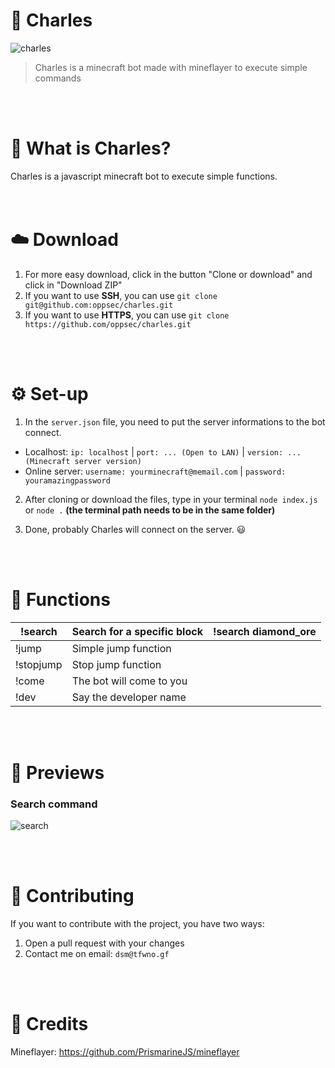 # 🤖 Charles
![charles](https://i.imgur.com/ZzMMs7q.jpg)
> Charles is a minecraft bot made with mineflayer to execute simple commands

<br><br>

# 🤔 What is Charles?
Charles is a javascript minecraft bot to execute simple functions.
<br><br><br>

# ☁️ Download
1. For more easy download, click in the button "Clone or download" and click in "Download ZIP"
2. If you want to use **SSH**, you can use `git clone git@github.com:oppsec/charles.git`
3. If you want to use **HTTPS**, you can use `git clone https://github.com/oppsec/charles.git`

<br><br>

# ⚙️ Set-up
1. In the `server.json` file, you need to put the server informations to the bot connect.
- Localhost: `ip: localhost` | `port: ... (Open to LAN)` | `version: ... (Minecraft server version)`
- Online server: `username: yourminecraft@memail.com` | `password: youramazingpassword`

2. After cloning or download the files, type in your terminal `node index.js` or `node .`
**(the terminal path needs to be in the same folder)**

3. Done, probably Charles will connect on the server. 😃

<br><br>

# 🔨 Functions
| !search   	| Search for a specific block 	| !search diamond_ore 	|
|-----------	|-----------------------------	|---------------------	|
| !jump     	| Simple jump function        	|                     	|
| !stopjump 	| Stop jump function          	|                     	|
| !come     	| The bot will come to you    	|                     	|
| !dev      	| Say the developer name      	|                     	|

<br><br>
# 👀 Previews
### Search command
![search](https://i.imgur.com/w7Fmh1l.png)

<br><br>

# 👋 Contributing
If you want to contribute with the project, you have two ways:
1. Open a pull request with your changes
2. Contact me on email: `dsm@tfwno.gf`

<br><br>

# 👏 Credits
Mineflayer: https://github.com/PrismarineJS/mineflayer
